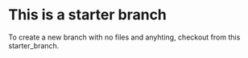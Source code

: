 # This is a starter branch

To create a new branch with no files and anyhting, checkout from this starter_branch.
